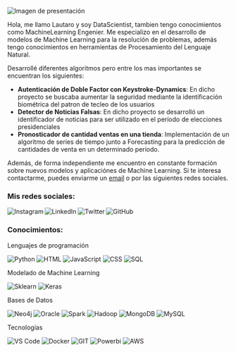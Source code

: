 

![Imagen de presentación](https://github.com/Laut153/Laut153/assets/75812390/2cae2c5c-958b-4abd-9cec-ea1aa9bd7c87)

Hola, me llamo Lautaro y soy DataScientist, tambien tengo conocimientos como MachineLearning Engenier. Me especializo en el desarrollo de modelos de Machine Learning para la resolución de problemas, además tengo conocimientos en herramientas de Procesamiento del Lenguaje Natural. 

Desarrollé diferentes algoritmos pero entre los mas importantes se encuentran los siguientes:
* **Autenticación de Doble Factor con Keystroke-Dynamics**:
  En dicho proyecto se buscaba aumentar la seguridad mediante la identificación biométrica del patron de tecleo de los usuarios
* **Detector de Noticias Falsas**:
  En dicho proyecto se desarrolló un identificador de noticias para ser utilizado en el período de elecciones presidenciales 
* **Pronosticador de cantidad ventas en una tienda**:
  Implementación de un algoritmo de series de tiempo junto a Forecasting para la predicción de cantidades de venta en un determinado período.

 Además, de forma independiente me encuentro en constante formación sobre nuevos modelos y aplicaciónes de Machine Learning. Si te interesa contactarme, puedes enviarme un  [email](mailto:lautarosantos76@gmail.com) o por las siguientes redes sociales.

<h3>Mis redes sociales:</h3>
<p>
  <a href="https://www.instagram.com/lautaro_santos8cho/">
    <img align="left" alt="Instagram" src="https://img.shields.io/badge/-Instagram-E4405F?logo=instagram&logoColor=white&style=flat-square" />
  </a>
  <a href="https://www.linkedin.com/in/lautaro-santos-da-silveira-2a0852201/">
    <img align="left" alt="LinkedIn" src="https://img.shields.io/badge/-LinkedIn-0A66C2?logo=linkedin&logoColor=white&style=flat-square" />
  </a>
  <a href="https://twitter.com/lautaro__santos">
  <img align="left" alt="Twitter" src="https://img.shields.io/badge/-Twitter-1DA1F2?logo=twitter&logoColor=white&style=flat-square" />
  </a>
  <a href="https://github.com/Laut153">
  <img align="left" alt="GitHub" src="https://img.shields.io/badge/-GitHub-181717?logo=github&logoColor=white&style=flat-square" />
  </a>
</p></br>


<h3>Conocimientos:</h3>
<p>Lenguajes de programación</p>
<p>
  <img alt="Python" src="https://img.shields.io/badge/-Python-3776AB?logo=python&logoColor=white&style=flat-square" />
  <img alt="HTML" src="https://img.shields.io/badge/-HTML-E34F26?logo=html5&logoColor=white&style=flat-square" />
  <img alt="JavaScript" src="https://img.shields.io/badge/-JavaScript-F7DF1E?logo=javascript&logoColor=white&style=flat-square" />
  <img alt="CSS" src="https://img.shields.io/badge/-CSS-1572B6?logo=css3&logoColor=white&style=flat-square" />
  <img alt="SQL" src="https://img.shields.io/badge/-SQL-F05032?logo=git&logoColor=white&style=flat-square" />
</p>

<p>Modelado de Machine Learning</p>
<p>
  <img alt="Sklearn" src="https://img.shields.io/badge/-scikitlearn-F7931E?logo=scikitlearn&logoColor=white&style=flat-square" />
  <img alt="Keras" src="https://img.shields.io/badge/-Keras-D00000?logo=keras&logoColor=white&style=flat-square" />
</p>

<p>Bases de Datos</p>
<p>
  <img alt="Neo4j" src="https://img.shields.io/badge/-Neo4j-4581C3?logo=neo4j&logoColor=white&style=flat-square" />
  <img alt="Oracle" src="https://img.shields.io/badge/-Oracle-F80000?logo=oracle&logoColor=white&style=flat-square" />
  <img alt="Spark" src="https://img.shields.io/badge/-Spark-E25A1C?logo=apachespark&logoColor=white&style=flat-square" />
  <img alt="Hadoop" src="https://img.shields.io/badge/-Hadoop-66CCFF?logo=apachehadoop3&logoColor=white&style=flat-square" />
  <img alt="MongoDB" src="https://img.shields.io/badge/-MongoDB-47A248?logo=mongodb&logoColor=white&style=flat-square" />
  <img alt="MySQL" src="https://img.shields.io/badge/-MySQL-4479A1?logo=mysql&logoColor=white&style=flat-square" />
</p>

<p>Tecnologías</p>
<p>
  <img alt="VS Code" src="https://img.shields.io/badge/-Vs_code-007ACC?logo=visual-studio-code&logoColor=white&style=flat-square" />
  <img alt="Docker" src="https://img.shields.io/badge/-Docker-46a2f1?logo=docker&logoColor=white&style=flat-square" />
  <img alt="GIT" src="https://img.shields.io/badge/-GIT-F05032?logo=git&logoColor=white&style=flat-square" />
  <img alt="Powerbi" src="https://img.shields.io/badge/-PowerBI-F2C811?logo=powerbi&logoColor=white&style=flat-square" />
  <img alt="AWS" src="https://img.shields.io/badge/-AWS-232F3E?logo=amazonaws&logoColor=white&style=flat-square" />
</p>

